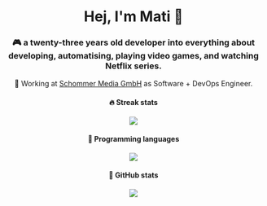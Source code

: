<h1 align="center">
    Hej, I'm Mati 👋
</h1>

<h3 align="center">
    🎮 a twenty-three years old developer into everything about developing, automatising, playing video games, and watching Netflix series.
</h3>

<p align="center">💼 Working at <a href="https://schommer-media.de/" target="_blank">Schommer Media GmbH</a> as Software + DevOps Engineer.</p>

<h4 align="center">
    🔥 Streak stats
</h4>

<p align="center">
    <img src="https://github-readme-streak-stats.herokuapp.com/?user=iammati&theme=dracula" />
</p>

<h4 align="center">
    💛 Programming languages
</h4>

<p align="center">
    <img src="https://github-readme-stats.vercel.app/api/top-langs/?username=iammati&theme=radical&langs_count=6&layout=compact" />
</p>

<h4 align="center">
    🖤 GitHub stats
</h4>

<p align="center">
    <img src="https://github-readme-stats.vercel.app/api?username=iammati&count_private=true&show_icons=true&theme=radical" />
</p>
